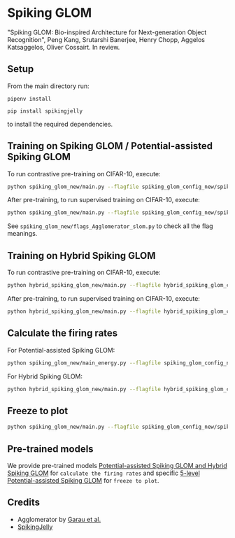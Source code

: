 # Spiking GLOM
"Spiking GLOM: Bio-inspired Architecture for Next-generation Object Recognition", Peng Kang, Srutarshi Banerjee, Henry Chopp, Aggelos Katsaggelos, Oliver Cossairt. In review.

## Setup

From the main directory run:

``pipenv install``

``pip install spikingjelly``

to install the required dependencies.

## Training on Spiking GLOM / Potential-assisted Spiking GLOM 

To run contrastive pre-training on CIFAR-10, execute:

```bash
python spiking_glom_new/main.py --flagfile spiking_glom_config_new/spiking_glom_contrast.cfg
```

After pre-training, to run supervised training on CIFAR-10, execute:

```bash
python spiking_glom_new/main.py --flagfile spiking_glom_config_new/spiking_glom_supervise.cfg
```

See ``spiking_glom_new/flags_Agglomerator_slom.py`` to check all the flag meanings.

## Training on Hybrid Spiking GLOM

To run contrastive pre-training on CIFAR-10, execute:

```bash
python hybrid_spiking_glom_new/main.py --flagfile hybrid_spiking_glom_config_new/spiking_glom_contrast.cfg
```

After pre-training, to run supervised training on CIFAR-10, execute:

```bash
python hybrid_spiking_glom_new/main.py --flagfile hybrid_spiking_glom_config_new/spiking_glom_supervise.cfg
```

## Calculate the firing rates

For Potential-assisted Spiking GLOM:

```bash
python spiking_glom_new/main_energy.py --flagfile spiking_glom_config_new/spiking_glom_energy.cfg
```

For Hybrid Spiking GLOM:

```bash
python hybrid_spiking_glom_new/main.py --flagfile hybrid_spiking_glom_config_new/spiking_glom_energy.cfg
```

## Freeze to plot

```bash
python spiking_glom_new/main.py --flagfile spiking_glom_config_new/spiking_glom_plot.cfg
```

## Pre-trained models

We provide pre-trained models [Potential-assisted Spiking GLOM and Hybrid Spiking GLOM](https://drive.google.com/drive/folders/1jiVrP2k5qW7FZhe2LGsRlJmDKwtz2GeA?usp=sharing) for ``calculate the firing rates`` and specific [5-level Potential-assisted Spiking GLOM](https://drive.google.com/drive/folders/1d5-kvyTHoWjsHxm9eXtPrrfYx8wNMqs7?usp=sharing) for ``freeze to plot``.

## Credits

- Agglomerator by [Garau et al.](https://github.com/mmlab-cv/Agglomerator)
- [SpikingJelly](https://github.com/fangwei123456/spikingjelly) 

